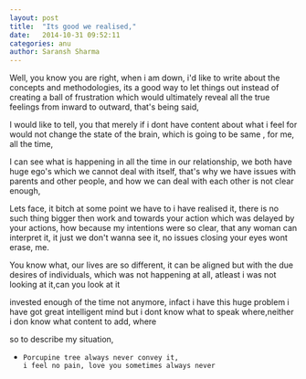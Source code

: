 ```yaml
---
layout: post
title:  "Its good we realised,"
date:   2014-10-31 09:52:11
categories: anu
author: Saransh Sharma
---
```


Well, you know you are right, when i am down, i'd like to write about the concepts and methodologies, 
its a good way to let things out instead of creating a ball of frustration which would ultimately reveal all the true feelings from inward to outward, that's being said, 

I would like to tell, you that merely if i dont have content about what i feel for would not change the state of the brain, which is going to be same , for me, all the time,

I can see what is happening in all the time in our relationship, we both have huge ego's which we cannot 
deal with itself, that's why we have issues with parents and other people, and how we can deal with each other is not clear enough, 

Lets face, it bitch at some point we have to i have realised it, there is no such thing bigger then work and towards your action which was delayed by your actions, how because my intentions were so clear, that any woman can interpret it, it just we don't wanna see it, no issues closing your eyes wont erase, me.

You know what, our lives are so different, it can be aligned but with the due desires of individuals, which 
was not happening at all, atleast i was not looking at it,can you look at it

invested enough of the time not anymore, infact i have this huge problem i have got great intelligent mind but i dont know what to speak where,neither i don know what content to add, where

so to describe my situation, 
<ul><li>
	
	Porcupine tree always never convey it, 
	i feel no pain, love you sometimes always never
	
</li></ul>